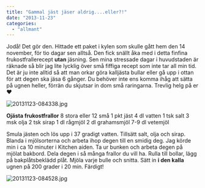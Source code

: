 ```yaml
---
title: "Gammal jäst jäser aldrig....eller?!"
date: "2013-11-23"
categories: 
  - "allmant"
---
```


Jodå! Det gör den. Hittade ett paket i kylen som skulle gått hem den 14 november, för tio dagar sen alltså. Den fick snällt åka med i detta finfina frukostfrallerecept **utan** jäsning. Sen mina stressade dagar i huvudstaden är räknade så blir jag lite lycklig över små fiffiga recept som inte tar all min tid. Det är ju inte alltid så att man orkar göra kalljästa bullar eller gå upp i ottan för att degen ska jäsa 6 gånger. Du behöver inte ens komma ihåg att sätta på ugnen heller, förrän du skjutsar in dom små raringarna. Trevlig helg på er❤  
  
![20131123-084338.jpg](/static/img/20131123-084338.jpg)

**Ojästa frukostfrallor** 8 stora eller 12 små 1 pkt jäst 4 dl vatten 1 tsk salt 3 msk olja 2 tsk sirap 1 dl rågmjöl 2 dl grahamsmjöl 7-9 dl vetemjöl

Smula jästen och lös upp i 37 gradigt vatten. Tillsätt salt, olja och sirap. Blanda i mjölsorterna och arbeta ihop degen till en smidig deg. Jag körde min i ca 10 minuter i Kitchen aiden. Ta ur bunken och arbeta degen på mjölat bakbord. Dela degen i så många frallor du vill ha. Rulla till bollar, lägg på bakplåtsbeklädd plåt. Mjöla varje bulle och snitta. Sätt in **i den kalla** ugnen på 200 grader i 20 min. Färdigt!  
  
![20131123-084528.jpg](/static/img/20131123-084528.jpg)

